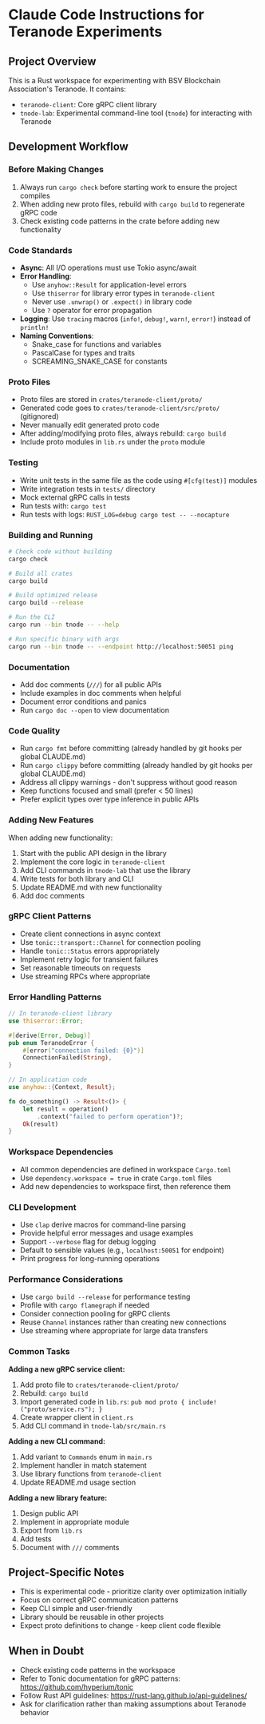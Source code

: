 # Claude Code Instructions for Teranode Experiments

## Project Overview

This is a Rust workspace for experimenting with BSV Blockchain Association's Teranode. It contains:
- `teranode-client`: Core gRPC client library
- `tnode-lab`: Experimental command-line tool (`tnode`) for interacting with Teranode

## Development Workflow

### Before Making Changes

1. Always run `cargo check` before starting work to ensure the project compiles
2. When adding new proto files, rebuild with `cargo build` to regenerate gRPC code
3. Check existing code patterns in the crate before adding new functionality

### Code Standards

- **Async**: All I/O operations must use Tokio async/await
- **Error Handling**:
  - Use `anyhow::Result` for application-level errors
  - Use `thiserror` for library error types in `teranode-client`
  - Never use `.unwrap()` or `.expect()` in library code
  - Use `?` operator for error propagation
- **Logging**: Use `tracing` macros (`info!`, `debug!`, `warn!`, `error!`) instead of `println!`
- **Naming Conventions**:
  - Snake_case for functions and variables
  - PascalCase for types and traits
  - SCREAMING_SNAKE_CASE for constants

### Proto Files

- Proto files are stored in `crates/teranode-client/proto/`
- Generated code goes to `crates/teranode-client/src/proto/` (gitignored)
- Never manually edit generated proto code
- After adding/modifying proto files, always rebuild: `cargo build`
- Include proto modules in `lib.rs` under the `proto` module

### Testing

- Write unit tests in the same file as the code using `#[cfg(test)]` modules
- Write integration tests in `tests/` directory
- Mock external gRPC calls in tests
- Run tests with: `cargo test`
- Run tests with logs: `RUST_LOG=debug cargo test -- --nocapture`

### Building and Running

```bash
# Check code without building
cargo check

# Build all crates
cargo build

# Build optimized release
cargo build --release

# Run the CLI
cargo run --bin tnode -- --help

# Run specific binary with args
cargo run --bin tnode -- --endpoint http://localhost:50051 ping
```

### Documentation

- Add doc comments (`///`) for all public APIs
- Include examples in doc comments when helpful
- Document error conditions and panics
- Run `cargo doc --open` to view documentation

### Code Quality

- Run `cargo fmt` before committing (already handled by git hooks per global CLAUDE.md)
- Run `cargo clippy` before committing (already handled by git hooks per global CLAUDE.md)
- Address all clippy warnings - don't suppress without good reason
- Keep functions focused and small (prefer < 50 lines)
- Prefer explicit types over type inference in public APIs

### Adding New Features

When adding new functionality:

1. Start with the public API design in the library
2. Implement the core logic in `teranode-client`
3. Add CLI commands in `tnode-lab` that use the library
4. Write tests for both library and CLI
5. Update README.md with new functionality
6. Add doc comments

### gRPC Client Patterns

- Create client connections in async context
- Use `tonic::transport::Channel` for connection pooling
- Handle `tonic::Status` errors appropriately
- Implement retry logic for transient failures
- Set reasonable timeouts on requests
- Use streaming RPCs where appropriate

### Error Handling Patterns

```rust
// In teranode-client library
use thiserror::Error;

#[derive(Error, Debug)]
pub enum TeranodeError {
    #[error("connection failed: {0}")]
    ConnectionFailed(String),
}

// In application code
use anyhow::{Context, Result};

fn do_something() -> Result<()> {
    let result = operation()
        .context("failed to perform operation")?;
    Ok(result)
}
```

### Workspace Dependencies

- All common dependencies are defined in workspace `Cargo.toml`
- Use `dependency.workspace = true` in crate `Cargo.toml` files
- Add new dependencies to workspace first, then reference them

### CLI Development

- Use `clap` derive macros for command-line parsing
- Provide helpful error messages and usage examples
- Support `--verbose` flag for debug logging
- Default to sensible values (e.g., `localhost:50051` for endpoint)
- Print progress for long-running operations

### Performance Considerations

- Use `cargo build --release` for performance testing
- Profile with `cargo flamegraph` if needed
- Consider connection pooling for gRPC clients
- Reuse `Channel` instances rather than creating new connections
- Use streaming where appropriate for large data transfers

### Common Tasks

**Adding a new gRPC service client:**
1. Add proto file to `crates/teranode-client/proto/`
2. Rebuild: `cargo build`
3. Import generated code in `lib.rs`: `pub mod proto { include!("proto/service.rs"); }`
4. Create wrapper client in `client.rs`
5. Add CLI command in `tnode-lab/src/main.rs`

**Adding a new CLI command:**
1. Add variant to `Commands` enum in `main.rs`
2. Implement handler in match statement
3. Use library functions from `teranode-client`
4. Update README.md usage section

**Adding a new library feature:**
1. Design public API
2. Implement in appropriate module
3. Export from `lib.rs`
4. Add tests
5. Document with `///` comments

## Project-Specific Notes

- This is experimental code - prioritize clarity over optimization initially
- Focus on correct gRPC communication patterns
- Keep CLI simple and user-friendly
- Library should be reusable in other projects
- Expect proto definitions to change - keep client code flexible

## When in Doubt

- Check existing code patterns in the workspace
- Refer to Tonic documentation for gRPC patterns: https://github.com/hyperium/tonic
- Follow Rust API guidelines: https://rust-lang.github.io/api-guidelines/
- Ask for clarification rather than making assumptions about Teranode behavior
